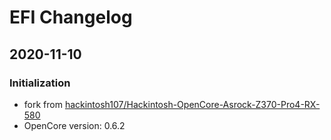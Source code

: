 # EFI Changelog

## 2020-11-10

### Initialization
  - fork from [hackintosh107/Hackintosh-OpenCore-Asrock-Z370-Pro4-RX-580](https://github.com/hackintosh107/Hackintosh-OpenCore-Asrock-Z370-Pro4-RX-580)
  - OpenCore version: 0.6.2
